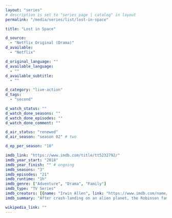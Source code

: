 ```yaml
---
layout: "series"
# description is set to "series page | catalog" in layout
permalink: "/media/series/list/lost-in-space"

title: "Lost in Space"

d_source:
  - "Netflix Original (Drama)"
d_available:
  - "Netflix"

d_original_language: ""
d_available_language:
  - ""
d_available_subtitle:
  - ""

d_category: "live-action"
d_tags:
  - "second"

d_watch_status: ""
d_watch_done_seasons: ""
d_watch_done_episodes: ""
d_watch_done_comment: ""

d_air_status: "renewed"
d_air_season: "season 02" # two

d_ep_per_season: "10"

imdb_link: "https://www.imdb.com/title/tt5232792/"
imdb_year_start: "2018"
imdb_year_finish: "" # ongoing
imdb_seasons: "3"
imdb_episodes: "21"
imdb_runtime: "1h"
imdb_genre: ["Adventure", "Drama", "Family"]
imdb_type: "TV Series"
imdb_creators: [{name: "Irwin Allen", link: "https://www.imdb.com/name/nm0000740/"}, {name: "Matt Sazama", link: "https://www.imdb.com/name/nm1948885/"}, {name: "Burk Sharpless", link: "https://www.imdb.com/name/nm2332952/"}]
imdb_summary: "After crash-landing on an alien planet, the Robinson family fight against all odds to survive and escape, but they're surrounded by hidden dangers."

wikipedia_link: ""
---
```


